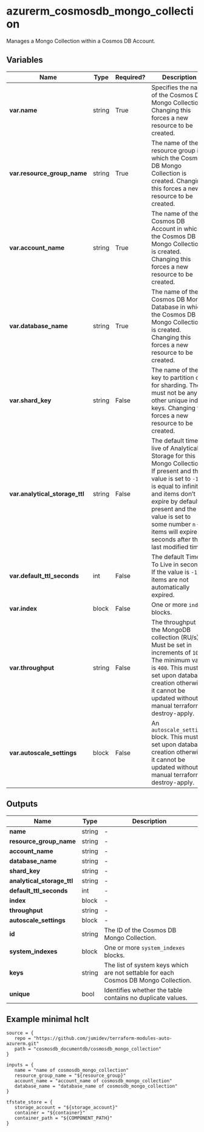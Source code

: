 # azurerm_cosmosdb_mongo_collection

Manages a Mongo Collection within a Cosmos DB Account.

## Variables

| Name | Type | Required? |  Description |
| ---- | ---- | --------- |  ----------- |
| **var.name** | string | True | Specifies the name of the Cosmos DB Mongo Collection. Changing this forces a new resource to be created. | 
| **var.resource_group_name** | string | True | The name of the resource group in which the Cosmos DB Mongo Collection is created. Changing this forces a new resource to be created. | 
| **var.account_name** | string | True | The name of the Cosmos DB Account in which the Cosmos DB Mongo Collection is created. Changing this forces a new resource to be created. | 
| **var.database_name** | string | True | The name of the Cosmos DB Mongo Database in which the Cosmos DB Mongo Collection is created. Changing this forces a new resource to be created. | 
| **var.shard_key** | string | False | The name of the key to partition on for sharding. There must not be any other unique index keys. Changing this forces a new resource to be created. | 
| **var.analytical_storage_ttl** | string | False | The default time to live of Analytical Storage for this Mongo Collection. If present and the value is set to `-1`, it is equal to infinity, and items don’t expire by default. If present and the value is set to some number `n` – items will expire `n` seconds after their last modified time. | 
| **var.default_ttl_seconds** | int | False | The default Time To Live in seconds. If the value is `-1`, items are not automatically expired. | 
| **var.index** | block | False | One or more `index` blocks. | 
| **var.throughput** | string | False | The throughput of the MongoDB collection (RU/s). Must be set in increments of `100`. The minimum value is `400`. This must be set upon database creation otherwise it cannot be updated without a manual terraform destroy-apply. | 
| **var.autoscale_settings** | block | False | An `autoscale_settings` block. This must be set upon database creation otherwise it cannot be updated without a manual terraform destroy-apply. | 



## Outputs

| Name | Type | Description |
| ---- | ---- | --------- | 
| **name** | string  | - | 
| **resource_group_name** | string  | - | 
| **account_name** | string  | - | 
| **database_name** | string  | - | 
| **shard_key** | string  | - | 
| **analytical_storage_ttl** | string  | - | 
| **default_ttl_seconds** | int  | - | 
| **index** | block  | - | 
| **throughput** | string  | - | 
| **autoscale_settings** | block  | - | 
| **id** | string  | The ID of the Cosmos DB Mongo Collection. | 
| **system_indexes** | block  | One or more `system_indexes` blocks. | 
| **keys** | string  | The list of system keys which are not settable for each Cosmos DB Mongo Collection. | 
| **unique** | bool  | Identifies whether the table contains no duplicate values. | 

## Example minimal hclt

```hcl
source = {
   repo = "https://github.com/jumidev/terraform-modules-auto-azurerm.git" 
   path = "cosmosdb_documentdb/cosmosdb_mongo_collection" 
}

inputs = {
   name = "name of cosmosdb_mongo_collection" 
   resource_group_name = "${resource_group}" 
   account_name = "account_name of cosmosdb_mongo_collection" 
   database_name = "database_name of cosmosdb_mongo_collection" 
}

tfstate_store = {
   storage_account = "${storage_account}" 
   container = "${container}" 
   container_path = "${COMPONENT_PATH}" 
}


```